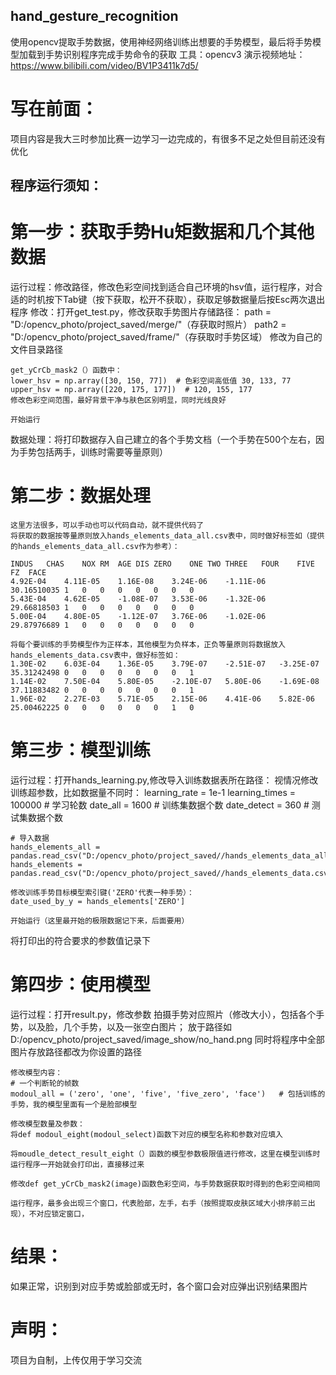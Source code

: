 ## hand_gesture_recognition
使用opencv提取手势数据，使用神经网络训练出想要的手势模型，最后将手势模型加载到手势识别程序完成手势命令的获取
工具：opencv3
演示视频地址：https://www.bilibili.com/video/BV1P3411k7d5/

# 写在前面：
项目内容是我大三时参加比赛一边学习一边完成的，有很多不足之处但目前还没有优化

## 程序运行须知：
# 第一步：获取手势Hu矩数据和几个其他数据
运行过程：修改路径，修改色彩空间找到适合自己环境的hsv值，运行程序，对合适的时机按下Tab键（按下获取，松开不获取），获取足够数据量后按Esc两次退出程序
修改：打开get_test.py，修改获取手势图片存储路径：
	path = "D:/opencv_photo/project_saved/merge/"（存获取时照片）
	path2 = "D:/opencv_photo/project_saved/frame/"（存获取时手势区域）
	修改为自己的文件目录路径

	get_yCrCb_mask2（）函数中：
	lower_hsv = np.array([30, 150, 77])  # 色彩空间高低值 30, 133, 77
	upper_hsv = np.array([220, 175, 177])  # 120, 155, 177
	修改色彩空间范围，最好背景干净与肤色区别明显，同时光线良好
	
	开始运行
数据处理：将打印数据存入自己建立的各个手势文档（一个手势在500个左右，因为手势包括两手，训练时需要等量原则）

# 第二步：数据处理
	这里方法很多，可以手动也可以代码自动，就不提供代码了
	将获取的数据按等量原则放入hands_elements_data_all.csv表中，同时做好标签如（提供的hands_elements_data_all.csv作为参考）：

	INDUS	CHAS	NOX	RM	AGE	DIS	ZERO	ONE	TWO	THREE	FOUR	FIVE	FZ	FACE
	4.92E-04	4.11E-05	1.16E-08	3.24E-06	-1.11E-06	30.16510035	1	0	0	0	0	0	0	0
	5.43E-04	4.62E-05	-1.08E-07	3.53E-06	-1.32E-06	29.66818503	1	0	0	0	0	0	0	0
	5.00E-04	4.80E-05	-1.12E-07	3.76E-06	-1.02E-06	29.87976689	1	0	0	0	0	0	0	0

	将每个要训练的手势模型作为正样本，其他模型为负样本，正负等量原则将数据放入hands_elements_data.csv表中，做好标签如：
	1.30E-02	6.03E-04	1.36E-05	3.79E-07	-2.51E-07	-3.25E-07	35.31242498	0	0	0	0	0	0	0	1
	1.14E-02	7.50E-04	5.80E-05	-2.10E-07	5.80E-06	-1.69E-08	37.11883482	0	0	0	0	0	0	0	1
	1.96E-02	2.27E-03	5.71E-05	2.15E-06	4.41E-06	5.82E-06	25.00462225	0	0	0	0	0	0	1	0



# 第三步：模型训练
运行过程：打开hands_learning.py,修改导入训练数据表所在路径：
	视情况修改训练超参数，比如数据量不同时：
	learning_rate = 1e-1
	learning_times = 100000  # 学习轮数
	date_all = 1600          # 训练集数据个数
	date_detect = 360       # 测试集数据个数

	# 导入数据
	hands_elements_all = pandas.read_csv("D:/opencv_photo/project_saved//hands_elements_data_all.csv")
	hands_elements = pandas.read_csv("D:/opencv_photo/project_saved//hands_elements_data.csv") 
	
	修改训练手势目标模型索引键('ZERO'代表一种手势）：
	date_used_by_y = hands_elements['ZERO']
	
	开始运行（这里最开始的极限数据记下来，后面要用）
将打印出的符合要求的参数值记录下

# 第四步：使用模型
运行过程：打开result.py，修改参数
	拍摄手势对应照片（修改大小），包括各个手势，以及脸，几个手势，以及一张空白图片；
	放于路径如D:/opencv_photo/project_saved/image_show/no_hand.png
	同时将程序中全部图片存放路径都改为你设置的路径

	修改模型内容：    
	# 一个判断轮的帧数
	modoul_all = ('zero', 'one', 'five', 'five_zero', 'face')   # 包括训练的手势，我的模型里面有一个是脸部模型

	修改模型数量及参数：
	将def modoul_eight(modoul_select)函数下对应的模型名称和参数对应填入

	将moudle_detect_result_eight（）函数的模型参数极限值进行修改，这里在模型训练时运行程序一开始就会打印出，直接移过来

	修改def get_yCrCb_mask2(image)函数色彩空间，与手势数据获取时得到的色彩空间相同

	运行程序，最多会出现三个窗口，代表脸部，左手，右手（按照提取皮肤区域大小排序前三出现），不对应锁定窗口，
	
# 结果：
如果正常，识别到对应手势或脸部或无时，各个窗口会对应弹出识别结果图片

# 声明：
项目为自制，上传仅用于学习交流


	



